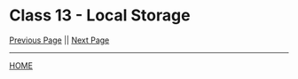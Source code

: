 # Class 13 - Local Storage

[Previous Page](https://tomgtaylor.github.io/reading-notes2/class-12)    ||    [Next Page](https://tomgtaylor.github.io/reading-notes2/class-14a) <br>

---
[HOME](https://tomgtaylor.github.io/reading-notes2) <br>
